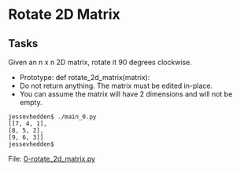 # Rotate 2D Matrix
## Tasks
Given an n x n 2D matrix, rotate it 90 degrees clockwise.
* Prototype: def rotate_2d_matrix(matrix):
* Do not return anything. The matrix must be edited in-place.
* You can assume the matrix will have 2 dimensions and will not be empty.

```
jessevhedden$ ./main_0.py
[[7, 4, 1],
[8, 5, 2],
[9, 6, 3]]
jessevhedden$
```

File: [0-rotate_2d_matrix.py](./0-rotate_2d_matrix.py)

